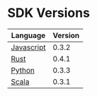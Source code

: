# SDK Versions

| Language | Version |
| -------- | ------- |
| [Javascript](https://www.npmjs.com/package/ergonames) | 0.3.2 |
| [Rust](https://crates.io/crates/ergonames) | 0.4.1 |
| [Python](https://pypi.org/project/ergonames/) | 0.3.3 |
| [Scala](https://github.com/ergonames/ergo-names-scala-sdk/packages/1517404) | 0.3.1 |


